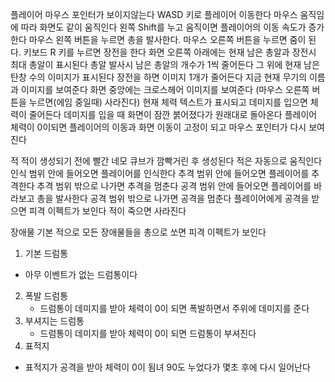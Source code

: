 플레이어
마우스 포인터가 보이지않는다
WASD 키로 플레이어 이동한다
마우스 움직임에 따라 화면도 같이 움직인다
왼쪽 Shift를 누고 움직이면 플레이어의 이동 속도가 증가한다
마우스 왼쪽 버튼을 누르면 총을 발사한다.
마우스 오른쪽 버튼을 누르면 줌이 된다.
키보드 R 키를 누르면 장전을 한다
화면 오른쪽 아래에는 현재 남은 총알과 장전시 최대 총알이 표시된다
총알 발사시 남은 총알의 개수가 1씩 줄어든다
그 위에 현재 남은 탄창 수의 이미지가 표시된다
장전을 하면 이미지 1개가 줄어든다
지금 현재 무기의 이름과 이미지를 보여준다
화면 중앙에는 크로스헤어 이미지를 보여준다
(마우스 오른쪽 버튼을 누르면(에임 중일때) 사라진다)
현재 체력 텍스트가 표시되고 데미지를 입으면 체력이 줄어든다
데미지를 입을 때 화면이 잠깐 붉어졌다가 원래대로 돌아온다
플레이어 체력이 0이되면 플레이어의 이동과 화면 이동이 고정이 되고 마우스 포인터가 다시 보여진다

적
적이 생성되기 전에 빨간 네모 큐브가 깜빡거린 후 생성된다
적은 자동으로 움직인다
인식 범위 안에 들어오면 플레이어를 인식한다
추격 범위 안에 들어오면 플레이어를 추격한다
추격 범위 밖으로 나가면 추격을 멈춘다
공격 범위 안에 들어오면 플레이어를 바라보고 총을 발사한다
공격 범위 밖으로 나가면 공격을 멈춘다
플레이어에게 공격을 받으면 피격 이펙트가 보인다
적이 죽으면 사라진다

장애물
기본 적으로 모든 장애물들을 총으로 쏘면 피격 이펙트가 보인다
1. 기본 드럼통
 - 아무 이벤트가 없는 드럼통이다
2. 폭발 드럼통
   - 드럼통이 데미지를 받아 체력이 0이 되면 폭발하면서 주위에 데미지를 준다
3. 부셔지는 드럼통
   - 드럼통이 데미지를 받아 체력이 0이 되면 드럼통이 부셔진다
4. 표적지
  - 표적지가 공격을 받아 체력이 0이 됨녀 90도 누었다가 몇초 후에 다시 일어난다
